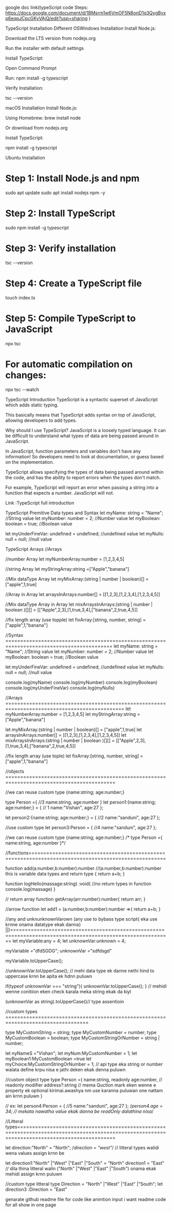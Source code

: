 google doc link(typeScript code Steps: https://docs.google.com/document/d/1BMsrm1w6VmOF5N8onD1q3QygByxp6eqpJCpcGKyVAjQ/edit?usp=sharing )

TypeScript Installation Different OSWindows Installation
Install Node.js:

Download the LTS version from nodejs.org

Run the installer with default settings

Install TypeScript:

Open Command Prompt

Run: npm install -g typescript

Verify Installation:

tsc --version

macOS Installation
Install Node.js:

Using Homebrew: brew install node

Or download from nodejs.org

Install TypeScript:

npm install -g typescript

Ubuntu Installation

# Step 1: Install Node.js and npm

sudo apt update
sudo apt install nodejs npm -y

# Step 2: Install TypeScript

sudo npm install -g typescript

# Step 3: Verify installation

tsc --version

# Step 4: Create a TypeScript file

touch index.ts

# Step 5: Compile TypeScript to JavaScript

npx tsc

# For automatic compilation on changes:

npx tsc --watch

TypeScript Introduction
TypeScript is a syntactic superset of JavaScript which adds static typing.

This basically means that TypeScript adds syntax on top of JavaScript, allowing developers to add types.

Why should I use TypeScript?
JavaScript is a loosely typed language. It can be difficult to understand what types of data are being passed around in JavaScript.

In JavaScript, function parameters and variables don't have any information! So developers need to look at documentation, or guess based on the implementation.

TypeScript allows specifying the types of data being passed around within the code, and has the ability to report errors when the types don't match.

For example, TypeScript will report an error when passing a string into a function that expects a number. JavaScript will not.

Link \:TypeScript full introduction

TypeScript Premitive Data types and Syntax
let myName: string = "Name"; //String value
let myNumber: number = 2; //Number value
let myBoolean: boolean = true; //Boolean value

let myUnderFineVar: undefined = undefined; //undefined value
let myNulls: null = null; //null value

TypeScript Arrays
//Arrays

//number Array
let myNumberArray\:number = \[1,2,3,4,5]

//string Array
let myStringArray\:string =\["Apple","banana"]

//Mix dataType Array
let myMixArray:(string | number | boolean)\[] = \["apple",1,true]

//Array in Array
let arraysInArrays\:number\[] = \[\[1,2,3],\[1,2,3,4],\[1,2,3,4,5]]

//Mix dataType Array in Array
let mixArraysInArrays:(string | number | boolean )\[]\[] = \[\["Apple",2,3],\[1,true,3,4],\["banana",2,true,4,5]]

//fix length array (use topple)
let fixArray:\[string, number, string] = \["apple",1,"banana"]

//Syntax ==========================================================================================
let myName: string = "Name"; //String value
let myNumber: number = 2; //Number value
let myBoolean: boolean = true; //Boolean value

let myUnderFineVar: undefined = undefined; //undefined value
let myNulls: null = null; //null value

console.log(myName)
console.log(myNumber)
console.log(myBoolean)
console.log(myUnderFineVar)
console.log(myNulls)

//Arrays ==============================================================================================
let myNumberArray\:number = \[1,2,3,4,5]
let myStringArray\:string =\["Apple","banana"]

let myMixArray:(string | number | boolean)\[] = \["apple",1,true]
let arraysInArrays\:number\[] = \[\[1,2,3],\[1,2,3,4],\[1,2,3,4,5]]
let mixArraysInArrays:(string | number | boolean )\[]\[] = \[\["Apple",2,3],\[1,true,3,4],\["banana",2,true,4,5]]

//fix length array (use tople)
let fixArray:\[string, number, string] = \["apple",1,"banana"]

//objects ===========================================================================================

//we can reuse custom type {name\:string; age\:number;}

type Person ={  //3
name\:string,
age\:number
}
let person1:{name\:string; age\:number;} = { // 1
name:"Vishan",
age:27
};

let person2:{name\:string; age\:number;} = { //2
name:"sanduni",
age:27
};

//use custom type
let person3\:Person = { //4
name:"sanduni",
age:27
};

//we can reuse custom type {name\:string; age\:number;}
/\*
type Person ={
name\:string,
age\:number
}\*/

//functions====================================================================================================

function add(a\:number,b\:number)\:number //(a\:number,b\:number)\:number this is variable data types and return type
{
return a+b;
}

function logHello(massage\:string) \:void{ //no return types in function
console.log(massage)
}

// return array
function  getArray(arr\:number)\:number{
return arr;
}

//arrow function
let add1 = (a\:number,b\:number)\:number =>{
return a+b;
}

//any and unknunknownVarown (any use to bybass type script{ eka use krnne onama datatype ekak danna} ||)============================================================================================================
let myVariable\:any = 4;
let unknownVar\:unknown = 4;

myVariable ="dfdSGDG";
unknownVar ="sdfdsgd"

myVariable.toUpperCase();

//unknownVar.toUpperCase();  // mehi data type ek danne nethi hind to uppercase krnn be   apita ek hdnn puluwn

if(typeof unknownVar === "string"){
unknownVar.toUpperCase();
} // mehidi wenne conitiion eken check karala meka string ekak da kiyl

(unknownVar as string).toUpperCase()// type assentioin

//custom types ==================================================================================

type MyCustomString = string;
type MyCustomNumber = number;
type MyCustomBoolean = boolean;
type MyCustomStringOrNumber = string | number;

let nyNameS ="Vishan";
let myNum\:MyCustomNumber = 1;
let myBoolean1\:MyCustomBoolean =true
let myChoice\:MyCustomStringOrNumber = 1;  // api type eka string or number walata define krpu nisa e jathi deken ekak denna puluwn

//custom object type
type Person ={
name\:string,
readonly  age\:number, // readonly modifier
address?\:string // mema Quction mark eken wenne e property ek optional kirimai.awashya nm use karanna puluwan one nattam ain krnn puluwn
}

// ex:
let person4\:Person = { //5
name:"sanduni",
age:27
};
/*person4.age = 34; // mekata nawatha value ekak danna be readOnly dalathina nisa*/

//Litteral types=============================================================================================================================================

let direction:"North" = "North";
/*direction = "west"*/ // litteral types walidi wena values assign krnn be

let direction1:"North" |"West" |"East" |"South" = "North"
direction1 = "East" // dila thina litteral walin ("North" |"West" |"East" |"South") onama ekak mehidi assign krnn puluwn

//custom type litteral
type Direction = "North" |"West" |"East" |"South";
let direction3 \:Direction = "East"

genarate github readme file for code like animtion input  i want readme code for all show in one page
